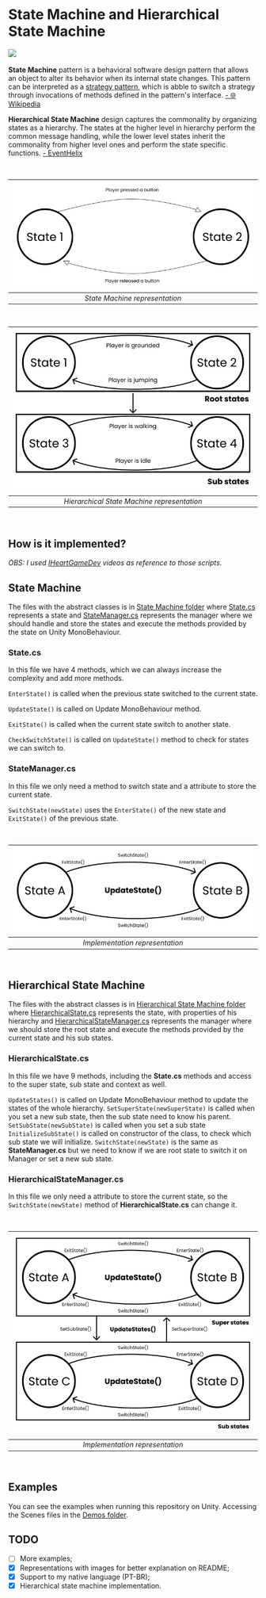 # State Machine and Hierarchical State Machine 
[![](https://img.shields.io/badge/lang-pt--BR-brightgreen)](README.pt-BR.md)

**State Machine** pattern is a behavioral software design pattern that allows an object to alter its behavior when its internal state changes. This pattern can be interpreted as a [strategy pattern](https://en.wikipedia.org/wiki/Strategy_pattern), which is abble to switch a strategy through invocations of methods defined in the pattern's interface. [- 🌐 Wikipedia](https://en.wikipedia.org/wiki/State_pattern)

**Hierarchical State Machine** design captures the commonality by organizing states as a hierarchy. The states at the higher level in hierarchy perform the common message handling, while the lower level states inherit the commonality from higher level ones and perform the state specific functions. [- EventHelix](https://www.eventhelix.com/design-patterns/hierarchical-state-machine/)

<br />

| ![](Images/State%20Machine.png) |
|:--:|
|*State Machine representation*|

<br />

| ![](Images/Hierarchical%20State%20Machine.png) |
|:--:|
|*Hierarchical State Machine representation*|

<br />

## How is it implemented?
*OBS: I used [IHeartGameDev](https://www.youtube.com/watch?v=Vt8aZDPzRjI) videos as reference to those scripts.*
## State Machine
The files with the abstract classes is in [State Machine folder](Assets/Scripts/State%20Machine) where [State.cs](Assets/Scripts/State%20Machine/State.cs) represents a state and [StateManager.cs](Assets/Scripts/State%20Machine/StateManager.cs) represents the manager where we should handle and store the states and execute the methods provided by the state on Unity MonoBehaviour.

### State.cs
In this file we have 4 methods, which we can always increase the complexity and add more methods. 

`EnterState()` is called when the previous state switched to the current state.

`UpdateState()` is called on Update MonoBehaviour method.

`ExitState()` is called when the current state switch to another state.

`CheckSwitchState()` is called on `UpdateState()` method to check for states we can switch to.

### StateManager.cs
In this file we only need a method to switch state and a attribute to store the current state.

`SwitchState(newState)` uses the `EnterState()` of the new state and `ExitState()` of the previous state.

<br />

| ![](Images/State%20Machine%20Implementation.png) |
|:--:|
|*Implementation representation*|

<br />

## Hierarchical State Machine
The files with the abstract classes is in [Hierarchical State Machine folder](Assets/Scripts/Hierarchical%20State%20Machine) where [HierarchicalState.cs](Assets/Scripts/Hierarchical%20State%20Machine/HierarchicalState.cs) represents the state, with properties of his hierarchy and [HierarchicalStateManager.cs](Assets/Scripts/Hierarchical%20State%20Machine/HierarchicalStateManager.cs) represents the manager where we should store the root state and execute the methods provided by the current state and his sub states.

### HierarchicalState.cs
In this file we have 9 methods, including the **State.cs** methods and access to the super state, sub state and context as well.

`UpdateStates()` is called on Update MonoBehaviour method to update the states of the whole hierarchy.
`SetSuperState(newSuperState)` is called when you set a new sub state, then the sub state need to know his parent.
`SetSubState(newSubState)` is called when you set a sub state
`InitializeSubState()` is called on constructor of the class, to check which sub state we will initialize.
`SwitchState(newState)` is the same as **StateManager.cs** but we need to know if we are root state to switch it on Manager or set a new sub state.

### HierarchicalStateManager.cs
In this file we only need a attribute to store the current state, so the `SwitchState(newState)` method of **HierarchicalState.cs** can change it.

<br />

| ![](Images/Hierarchical%20State%20Machine%20Implementation.png) |
|:--:|
|*Implementation representation*|

<br />

## Examples
You can see the examples when running this repository on Unity. Accessing the Scenes files in the [Demos folder](Assets/Demos).
## TODO
- [ ] More examples;
- [x] Representations with images for better explanation on README;
- [x] Support to my native language (PT-BR);
- [x] Hierarchical state machine implementation.
